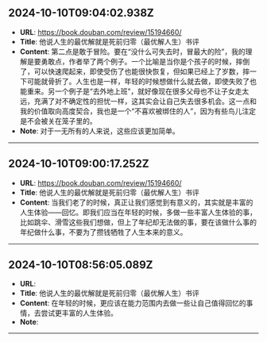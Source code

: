 
  ## 2024-10-10T09:04:02.938Z
  
  - **URL**: https://book.douban.com/review/15194660/
  - **Title**: 他说人生的最优解就是死前归零（最优解人生）书评
  - **Content**: 第二点是敢于冒险。要在“没什么可失去时，冒最大的险”，我的理解是要勇敢点，作者举了两个例子。一个比喻是当你是个孩子的时候，摔倒了，可以快速爬起来，即使受伤了也能很快恢复，但如果已经上了岁数，摔一下可能就骨折了。人生也是一样，年轻的时候想做什么就去做，即使失败了也能重来。另一个例子是“去外地上班”，就好像现在很多父母也不让子女走太远，充满了对不确定性的担忧一样，这其实会让自己失去很多机会。这一点和我的价值取向高度契合，我也是一个“不喜欢被绑住的人”，因为有些鸟儿注定是不会被关在笼子里的。
  - **Note**: 对于一无所有的人来说，这些应该更加简单。
  
  ---
  
  ## 2024-10-10T09:00:17.252Z
  
  - **URL**: https://book.douban.com/review/15194660/
  - **Title**: 他说人生的最优解就是死前归零（最优解人生）书评
  - **Content**: 当我们老了的时候，真正让我们感觉到有意义的，其实就是丰富的人生体验——回忆。即我们应当在年轻的时候，多做一些丰富人生体验的事，比如跳伞、滑雪这些我们想做，但上了年纪却无法做的事，要在该做什么事的年纪做什么事，不要为了攒钱牺牲了人生本来的意义。
  
  
  ---
  
  ## 2024-10-10T08:56:05.089Z
  
  - **URL**: 
  - **Title**: 他说人生的最优解就是死前归零（最优解人生）书评
  - **Content**: 在年轻的时候，更应该在能力范围内去做一些让自己值得回忆的事情，去尝试更丰富的人生体验。
  - **Note**: 
  
  ---
  
